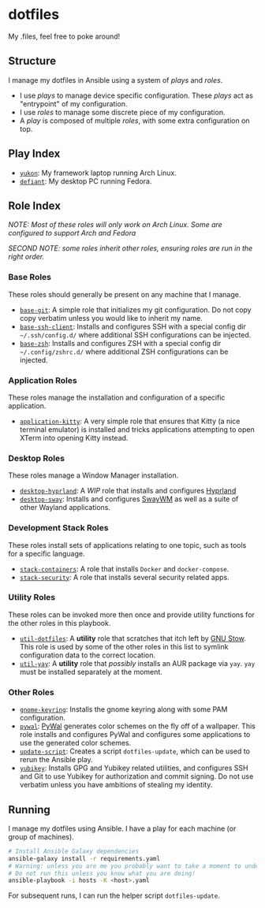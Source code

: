 # dotfiles

My .files, feel free to poke around!

## Structure

I manage my dotfiles in Ansible using a system of _plays_ and _roles_.

- I use _plays_ to manage device specific configuration.
  These _plays_ act as "entrypoint" of my configuration.
- I use _roles_ to manage some discrete piece of my configuration.
- A _play_ is composed of multiple _roles_, with some extra configuration on top.

## Play Index

- [`yukon`](./yukon.yaml): My framework laptop running Arch Linux.
- [`defiant`](./defiant.yaml): My desktop PC running Fedora.

## Role Index

_NOTE: Most of these roles will only work on Arch Linux. Some are configured to support Arch and Fedora_

_SECOND NOTE: some roles inherit other roles, ensuring roles are run in the right order._

### Base Roles

These roles should generally be present on any machine that I manage.

- [`base-git`](./roles/base-git): A simple role that initializes my git configuration. Do not copy copy verbatim unless you would like to inherit my name.
- [`base-ssh-client`](./roles/base-ssh-client): Installs and configures SSH with a special config dir `~/.ssh/config.d/` where additional SSH configurations can be injected.
- [`base-zsh`](./roles/base-zsh): Installs and configures ZSH with a special config dir `~/.config/zshrc.d/` where additional ZSH configurations can be injected.

### Application Roles

These roles manage the installation and configuration of a specific application.

- [`application-kitty`](./roles/application-kitty): A very simple role that ensures that Kitty (a nice terminal emulator) is installed and tricks applications attempting to open XTerm into opening Kitty instead.

### Desktop Roles

These roles manage a Window Manager installation.

- [`desktop-hyprland`](./roles/desktop-hyprland): A _WIP_ role that installs and configures [Hyprland](https://hyprland.org/)
- [`desktop-sway`](./roles/desktop-sway): Installs and configures [SwayWM](https://swaywm.org/) as well as a suite of other Wayland applications.

### Development Stack Roles

These roles install sets of applications relating to one topic, such as tools for a specific language.

- [`stack-containers`](./roles/stack-containers): A role that installs `Docker` and `docker-compose`.
- [`stack-security`](./roles/stack-security): A role that installs several security related apps.

### Utility Roles

These roles can be invoked more then once and provide utility functions for the other roles in this playbook.

- [`util-dotfiles`](./roles/util-dotfiles): A **utility** role that scratches that itch left by [GNU Stow](https://www.gnu.org/software/stow/).
  This role is used by some of the other roles in this list to symlink configuration data to the correct location.
- [`util-yay`](./roles/util-yay): A **utility** role that _possibly_ installs an AUR package via `yay`. `yay` must be installed separately at the moment.

### Other Roles

- [`gnome-keyring`](./roles/gnome-keyring): Installs the gnome keyring along with some PAM configuration.
- [`pywal`](./roles/pywal): [PyWal](https://github.com/dylanaraps/pywal) generates color schemes on the fly off of a wallpaper. This role installs and configures PyWal and configures some applications to use the generated color schemes.
- [`update-script`](./roles/update-script): Creates a script `dotfiles-update`, which can be used to rerun the Ansible play.
- [`yubikey`](./roles/yubikey): Installs GPG and Yubikey related utilities, and configures SSH and Git to use Yubikey for authorization and commit signing. Do not use verbatim unless you have ambitions of stealing my identity.

## Running

I manage my dotfiles using Ansible.
I have a play for each machine (or group of machines).

```bash
# Install Ansible Galaxy dependencies
ansible-galaxy install -r requirements.yaml
# Warning: unless you are me you probably want to take a moment to understand what you're about to run.
# Do not run this unless you know what you are doing!
ansible-playbook -i hosts -K <host>.yaml
```

For subsequent runs, I can run the helper script `dotfiles-update`.
